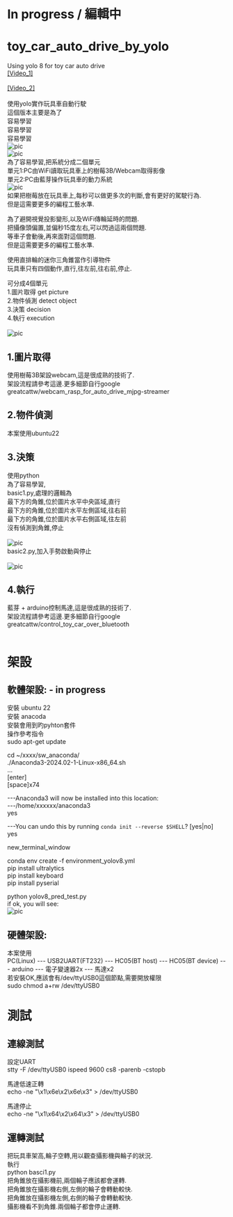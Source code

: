 # In progress / 編輯中

# toy_car_auto_drive_by_yolo
Using yolo 8  for toy car auto drive  
[[Video_1]](https://youtu.be/0ZFqMQCc-RQ)
<br><br>
[[Video_2]](https://youtu.be/89byK5cuNVY)
<br><br>
使用yolo實作玩具車自動行駛  
這個版本主要是為了  
容易學習  
容易學習  
容易學習  
![pic](pic/pic1.jpg)
<br>
![pic](pic/pic2.jpg)
<br>
為了容易學習,把系統分成二個單元  
單元1:PC由WiFi讀取玩具車上的樹莓3B/Webcam取得影像  
單元2:PC由藍芽操作玩具車的動力系統  
![pic](pic/structure.png)
<br>
如果把樹莓放在玩具車上,每秒可以做更多次的判斷,會有更好的駕駛行為.  
但是這需要更多的編程工藝水準.  

為了避開視覺投影變形,以及WiFi傳輪延時的問題.  
把攝像頭偏置,並偏秒15度左右,可以閃過這兩個問題.  
等車子會動後,再來面對這個問題.  
但是這需要更多的編程工藝水準.  

使用直排輪的迷你三角錐當作引導物件  
玩具車只有四個動作,直行,往左前,往右前,停止.  

可分成4個單元  
1.圖片取得 get picture  
2.物件偵測 detect object  
3.決策 decision  
4.執行  execution  
<br>
![pic](pic/loop.png)
<br>
## 1.圖片取得
使用樹莓3B架設webcam,這是很成熟的技術了.  
架設流程請參考這邊.更多細節自行google  
greatcattw/webcam_rasp_for_auto_drive_mjpg-streamer 
<br>
## 2.物件偵測
本案使用ubuntu22  


## 3.決策
使用python  
為了容易學習,  
basic1.py,處理的邏輯為  
最下方的角錐,位於圖片水平中央區域,直行  
最下方的角錐,位於圖片水平左側區域,往右前  
最下方的角錐,位於圖片水平右側區域,往左前  
沒有偵測到角錐,停止  
<br>
![pic](pic/run.jpg)
<br>
basic2.py,加入手勢啟動與停止  
<br>
![pic](pic/finger.jpg)
<br>

## 4.執行
藍芽 + arduino控制馬達,這是很成熟的技術了.  
架設流程請參考這邊.更多細節自行google    
greatcattw/control_toy_car_over_bluetooth  
<br>
# 架設  
## 軟體架設:  - in progress
安裝 ubuntu 22  
安裝 anacoda  
安裝會用到旳pyhton套件  
操作參考指令  
sudo apt-get update  
  
cd ~/xxxx/sw_anaconda/  
./Anaconda3-2024.02-1-Linux-x86_64.sh  
...  
[enter]  
[space]x74  
  
---Anaconda3 will now be installed into this location:  
---/home/xxxxxx/anaconda3  
yes  
  
---You can undo this by running `conda init --reverse $SHELL`? [yes|no]  
yes  
  
new_terminal_window  
  
conda env create -f environment_yolov8.yml  
pip install ultralytics  
pip install keyboard  
pip install pyserial  
  
python yolov8_pred_test.py  
if ok, you will see:  
![pic](pic/chk_yolo1.png)
<br>  


## 硬體架設:  
本案使用  
PC(Linux) --- USB2UART(FT232) --- HC05(BT host) --- HC05(BT device) --- arduino --- 電子變速器2x --- 馬達x2  
若安裝OK,應該會有/dev/ttyUSB0這個節點,需要開放權限  
sudo chmod a+rw /dev/ttyUSB0  


# 測試
## 連線測試
設定UART  
stty -F /dev/ttyUSB0 ispeed 9600 cs8 -parenb -cstopb  

馬達低速正轉  
echo -ne "\x1\x6e\x2\x6e\x3" > /dev/ttyUSB0  

馬達停止  
echo -ne "\x1\x64\x2\x64\x3" > /dev/ttyUSB0  

## 運轉測試
把玩具車架高,輪子空轉,用以觀查攝影機與輪子的狀況.  
執行  
python basci1.py  
把角錐放在攝影機前,兩個輪子應該都會運轉.  
把角錐放在攝影機右側,左側的輪子會轉動較快.  
把角錐放在攝影機左側,右側的輪子會轉動較快.  
攝影機看不到角錐.兩個輪子都會停止運轉.  


